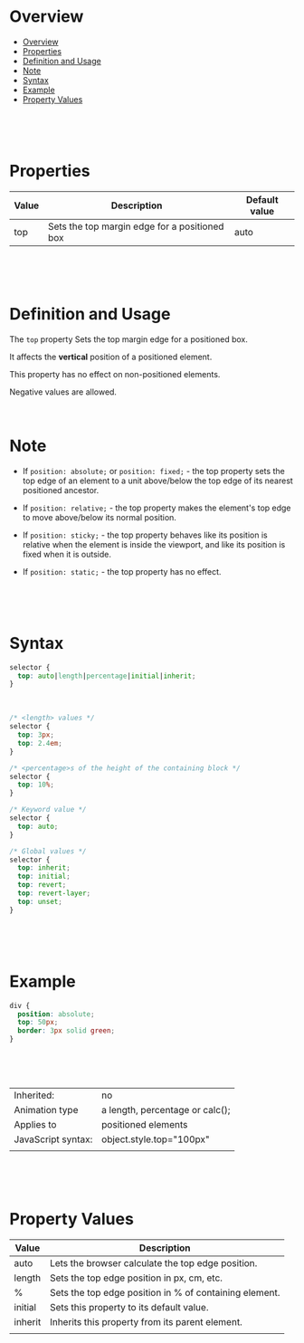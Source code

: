 # Overview

- [Overview](#overview)
- [Properties](#properties)
- [Definition and Usage](#definition-and-usage)
- [Note](#note)
- [Syntax](#syntax)
- [Example](#example)
- [Property Values](#property-values)

&nbsp;

&nbsp;

# Properties

| Value | Description                                   | Default value |
| ----- | --------------------------------------------- | ------------- |
| top   | Sets the top margin edge for a positioned box | auto          |

&nbsp;

&nbsp;

# Definition and Usage

The `top` property Sets the top margin edge for a positioned box.

It affects the **vertical** position of a positioned element.

This property has no effect on non-positioned elements.

Negative values are allowed.

&nbsp;

# Note

- If `position: absolute;` or `position: fixed;` - the top property sets the top edge of an element to a unit above/below the top edge of its nearest positioned ancestor.

- If `position: relative;` - the top property makes the element's top edge to move above/below its normal position.

- If `position: sticky;` - the top property behaves like its position is relative when the element is inside the viewport, and like its position is fixed when it is outside.

- If `position: static;` - the top property has no effect.

&nbsp;

&nbsp;

# Syntax

```css
selector {
  top: auto|length|percentage|initial|inherit;
}
```

&nbsp;

```css
/* <length> values */
selector {
  top: 3px;
  top: 2.4em;
}

/* <percentage>s of the height of the containing block */
selector {
  top: 10%;
}

/* Keyword value */
selector {
  top: auto;
}

/* Global values */
selector {
  top: inherit;
  top: initial;
  top: revert;
  top: revert-layer;
  top: unset;
}
```

&nbsp;

&nbsp;

# Example

```css
div {
  position: absolute;
  top: 50px;
  border: 3px solid green;
}
```

&nbsp;

&nbsp;

|                    |                                 |
| ------------------ | ------------------------------- |
| Inherited:         | no                              |
| Animation type     | a length, percentage or calc(); |
| Applies to         | positioned elements             |
| JavaScript syntax: | object.style.top="100px"        |
|                    |                                 |

&nbsp;

&nbsp;

# Property Values

| Value   | Description                                            |
| ------- | ------------------------------------------------------ |
| auto    | Lets the browser calculate the top edge position.      |
| length  | Sets the top edge position in px, cm, etc.             |
| %       | Sets the top edge position in % of containing element. |
| initial | Sets this property to its default value.               |
| inherit | Inherits this property from its parent element.        |
|         |                                                        |

&nbsp;

&nbsp;
